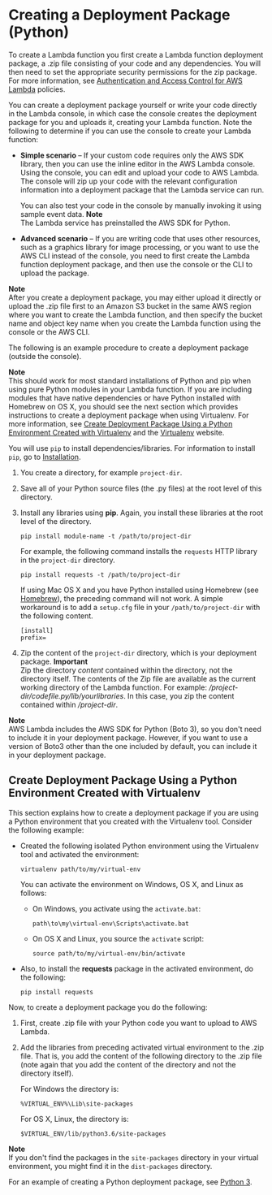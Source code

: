 # Creating a Deployment Package \(Python\)<a name="lambda-python-how-to-create-deployment-package"></a>

To create a Lambda function you first create a Lambda function deployment package, a \.zip file consisting of your code and any dependencies\. You will then need to set the appropriate security permissions for the zip package\. For more information, see [Authentication and Access Control for AWS Lambda](lambda-auth-and-access-control.md) policies\.

You can create a deployment package yourself or write your code directly in the Lambda console, in which case the console creates the deployment package for you and uploads it, creating your Lambda function\. Note the following to determine if you can use the console to create your Lambda function:
+ **Simple scenario** – If your custom code requires only the AWS SDK library, then you can use the inline editor in the AWS Lambda console\. Using the console, you can edit and upload your code to AWS Lambda\. The console will zip up your code with the relevant configuration information into a deployment package that the Lambda service can run\. 

  You can also test your code in the console by manually invoking it using sample event data\. 
**Note**  
The Lambda service has preinstalled the AWS SDK for Python\.
+ **Advanced scenario** – If you are writing code that uses other resources, such as a graphics library for image processing, or you want to use the AWS CLI instead of the console, you need to first create the Lambda function deployment package, and then use the console or the CLI to upload the package\.

**Note**  
After you create a deployment package, you may either upload it directly or upload the \.zip file first to an Amazon S3 bucket in the same AWS region where you want to create the Lambda function, and then specify the bucket name and object key name when you create the Lambda function using the console or the AWS CLI\.

The following is an example procedure to create a deployment package \(outside the console\)\. 

**Note**  
This should work for most standard installations of Python and pip when using pure Python modules in your Lambda function\. If you are including modules that have native dependencies or have Python installed with Homebrew on OS X, you should see the next section which provides instructions to create a deployment package when using Virtualenv\. For more information, see [Create Deployment Package Using a Python Environment Created with Virtualenv](#deployment-pkg-for-virtualenv) and the [Virtualenv](http://virtualenv.readthedocs.io/en/latest/) website\.

You will use `pip` to install dependencies/libraries\. For information to install `pip`, go to [Installation](https://pip.pypa.io/en/stable/installing/)\. 

1. You create a directory, for example `project-dir`\. 

1. Save all of your Python source files \(the \.py files\) at the root level of this directory\.

1. Install any libraries using **pip**\. Again, you install these libraries at the root level of the directory\.

   ```
   pip install module-name -t /path/to/project-dir
   ```

   For example, the following command installs the `requests` HTTP library in the `project-dir` directory\.

   ```
   pip install requests -t /path/to/project-dir
   ```

   If using Mac OS X and you have Python installed using Homebrew \(see [Homebrew](http://brew.sh/)\), the preceding command will not work\. A simple workaround is to add a `setup.cfg` file in your `/path/to/project-dir` with the following content\.

   ```
   [install]
   prefix=
   ```

1. Zip the content of the `project-dir` directory, which is your deployment package\. 
**Important**  
Zip the directory *content* contained within the directory, not the directory itself\. The contents of the Zip file are available as the current working directory of the Lambda function\. For example: */project\-dir/codefile\.py/lib/yourlibraries*\. In this case, you zip the content contained within */project\-dir*\.

**Note**  
AWS Lambda includes the AWS SDK for Python \(Boto 3\), so you don't need to include it in your deployment package\. However, if you want to use a version of Boto3 other than the one included by default, you can include it in your deployment package\.

## Create Deployment Package Using a Python Environment Created with Virtualenv<a name="deployment-pkg-for-virtualenv"></a>

This section explains how to create a deployment package if you are using a Python environment that you created with the Virtualenv tool\. Consider the following example: 
+ Created the following isolated Python environment using the Virtualenv tool and activated the environment:

  ```
  virtualenv path/to/my/virtual-env
  ```

  You can activate the environment on Windows, OS X, and Linux as follows:
  + On Windows, you activate using the `activate.bat`:

    ```
    path\to\my\virtual-env\Scripts\activate.bat  
    ```
  + On OS X and Linux, you source the `activate` script:

    ```
    source path/to/my/virtual-env/bin/activate
    ```
+ Also, to install the **requests** package in the activated environment, do the following:

  ```
  pip install requests
  ```

Now, to create a deployment package you do the following:

1. First, create \.zip file with your Python code you want to upload to AWS Lambda\. 

1. Add the libraries from preceding activated virtual environment to the \.zip file\. That is, you add the content of the following directory to the \.zip file \(note again that you add the content of the directory and not the directory itself\)\.

   For Windows the directory is:

   ```
   %VIRTUAL_ENV%\Lib\site-packages 
   ```

   For OS X, Linux, the directory is:

   ```
   $VIRTUAL_ENV/lib/python3.6/site-packages
   ```
**Note**  
If you don't find the packages in the `site-packages` directory in your virtual environment, you might find it in the `dist-packages` directory\.

For an example of creating a Python deployment package, see [Python 3](with-s3-example-deployment-pkg.md#with-s3-example-deployment-pkg-python)\. 